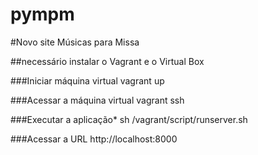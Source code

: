 # pympm
#Novo site Músicas para Missa

##necessário instalar o Vagrant e o Virtual Box

###Iniciar máquina virtual
vagrant up

###Acessar a máquina virtual
vagrant ssh

###Executar a aplicação*
sh /vagrant/script/runserver.sh

###Acessar a URL
http://localhost:8000
